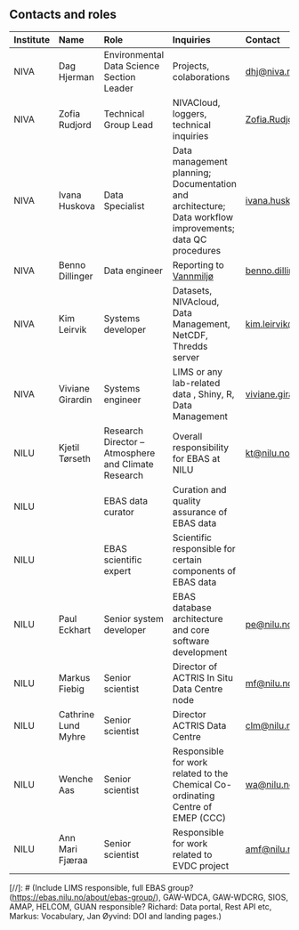 ## Contacts and roles

|Institute|Name|Role|Inquiries |Contact|
|:----|:----|:----|:----|:----|
|NIVA|Dag Hjerman|Environmental Data Science Section Leader|Projects, colaborations |dhj@niva.no|
|NIVA|Zofia Rudjord|Technical Group Lead|NIVACloud, loggers, technical inquiries |Zofia.Rudjord@niva.no|
|NIVA|Ivana Huskova|Data Specialist|Data management planning; Documentation and architecture; Data workflow improvements; data QC procedures|ivana.huskova@niva.no|
|NIVA |Benno Dillinger |Data engineer|Reporting to [Vannmiljø](https://vannmiljo.miljodirektoratet.no)|benno.dillinger@niva.no |
|NIVA|Kim Leirvik|Systems developer|Datasets, NIVAcloud, Data Management, NetCDF, Thredds server|kim.leirvik@niva.no|
|NIVA|Viviane Girardin|Systems engineer|LIMS or any lab-related data , Shiny, R, Data Management|viviane.girardin@niva.no|
|NILU|Kjetil Tørseth|Research Director – Atmosphere and Climate Research|Overall responsibility for EBAS at NILU|kt@nilu.no|
|NILU| |EBAS data curator|Curation and quality assurance of EBAS data| |
|NILU| |EBAS scientific expert|Scientific responsible for certain components of EBAS data| |
|NILU|Paul Eckhart|Senior system developer|EBAS database architecture and core software development|pe@nilu.no|
|NILU|Markus Fiebig|Senior scientist|Director of ACTRIS In Situ Data Centre node|mf@nilu.no|
|NILU|Cathrine Lund Myhre|Senior scientist|Director ACTRIS Data Centre|clm@nilu.no|
|NILU|Wenche Aas|Senior scientist|Responsible for work related to the Chemical Co-ordinating Centre of EMEP (CCC)|wa@nilu.no|
|NILU|Ann Mari Fjæraa|Senior scientist|Responsible for work related to EVDC project|amf@nilu.no|


[//]: # (Include LIMS responsible, full EBAS group? (https://ebas.nilu.no/about/ebas-group/), GAW-WDCA, GAW-WDCRG, SIOS, AMAP, HELCOM, GUAN responsible? Richard: Data portal, Rest API etc, Markus: Vocabulary, Jan Øyvind: DOI and landing pages.)


